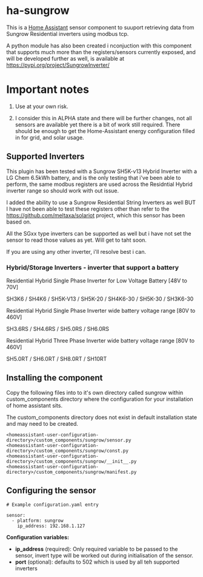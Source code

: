 # ha-sungrow

This is a [Home Assistant](https://home-assistant.io) sensor component to suuport retrieving data from Sungrow Residential inverters using modbus tcp.

A python module has also been created i nconjuction with this component that supports much more than the registers/sensors currently exposed, and will be developed further as well, is available at https://pypi.org/project/SungrowInverter/

# Important notes

1. Use at your own risk.

2. I consider this in ALPHA state and there will be further changes, not all sensors are available yet there is a bit of work still required. There should be enough to get the Home-Assistant energy configuration filled in for grid, and solar usage.

## Supported Inverters

This plugin has been tested with a Sungrow SH5K-v13 Hybrid Inverter with a LG Chem 6.5kWh battery, and is the only testing that i've been able to perform, the same modbus registers are used across the Residntial Hybrid inverter range so should work with out issue.

I added the ability to use a Sungrow Residential String Inverters as well BUT I have not been able to test these registers other than refer to the https://github.com/meltaxa/solariot project, which this sensor has been based on. 

All the SGxx type inverters can be supported as well but i have not set the sensor to read those values as yet. Will get to taht soon.

If you are using any other inverter, i'll resolve best i can.

### Hybrid/Storage Inverters - inverter that support a battery

Residential Hybrid Single Phase Inverter for Low Voltage Battery [48V to 70V]

SH3K6 / SH4K6 / SH5K-V13 / SH5K-20 / SH4K6-30 / SH5K-30 / SH3K6-30

Residential Hybrid Single Phase Inverter wide battery voltage range [80V to 460V]

SH3.6RS / SH4.6RS / SH5.0RS / SH6.0RS

Residential Hybrid Three Phase Inverter wide battery voltage range [80V to 460V]

SH5.0RT / SH6.0RT / SH8.0RT / SH10RT

## Installing the component

Copy the following files into to it's own directory called sungrow within custom_components directory where the configuration for your installation of home assistant sits. 

The custom_components directory does not exist in default installation state and may need to be created.

```
<homeassistant-user-configuration-directory>/custom_components/sungrow/sensor.py
<homeassistant-user-configuration-directory>/custom_components/sungrow/const.py
<homeassistant-user-configuration-directory>/custom_components/sungrow/__init__.py
<homeassistant-user-configuration-directory>/custom_components/sungrow/manifest.py
```

## Configuring the sensor

```
# Example configuration.yaml entry

sensor:
  - platform: sungrow
    ip_address: 192.168.1.127
```

**Configuration variables:**

- **ip_address** (required): Only required variable to be passed to the sensor, invert type will be worked out during initialisation of the sensor.
- **port** (optional): defaults to 502 which is used by all teh supported inverters


